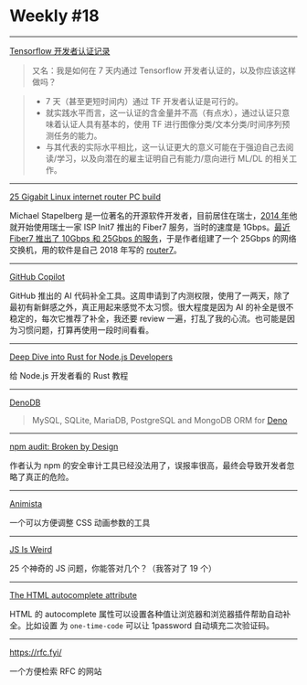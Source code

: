 # Weekly #18

---

[Tensorflow 开发者认证记录](https://nekonull.me/posts/tf-cert-blog/)

> 又名：我是如何在 7 天内通过 Tensorflow 开发者认证的，以及你应该这样做吗？

> - 7 天（甚至更短时间内）通过 TF 开发者认证是可行的。
> - 就实践水平而言，这一认证的含金量并不高（有点水），通过认证只意味着认证人具有基本的，使用 TF 进行图像分类/文本分类/时间序列预测任务的能力。
> - 与其代表的实际水平相比，这一认证更大的意义可能在于强迫自己去阅读/学习，以及向潜在的雇主证明自己有能力/意向进行 ML/DL 的相关工作。

---

[25 Gigabit Linux internet router PC build](https://michael.stapelberg.ch/posts/2021-07-10-linux-25gbit-internet-router-pc-build/)

Michael Stapelberg 是一位著名的开源软件开发者，目前居住在瑞士，[2014 年](https://michael.stapelberg.ch/posts/2014-08-11-fiber7_ubnt_erlite/)他就开始使用瑞士一家 ISP Init7 推出的 Fiber7 服务，当时的速度是 1Gbps。[最近 Fiber7 推出了 10Gbps 和 25Gbps 的服务](https://www.init7.net/en/internet/fiber7/)，于是作者组建了一个 25Gbps 的网络交换机，用的软件是自己 2018 年写的 [router7](https://router7.org/)。

---

[GitHub Copilot](https://copilot.github.com/)

GitHub 推出的 AI 代码补全工具。这周申请到了内测权限，使用了一两天，除了最初有新鲜感之外，真正用起来感觉不太习惯。很大程度是因为 AI 的补全是很不稳定的，每次它推荐了补全，我还要 review 一遍，打乱了我的心流。也可能是因为习惯问题，打算再使用一段时间看看。

---

[Deep Dive into Rust for Node.js Developers](https://itnext.io/deep-dive-into-rust-for-node-js-developers-5faace6dc71f)

给 Node.js 开发者看的 Rust 教程

---

[DenoDB](https://github.com/eveningkid/denodb)

> MySQL, SQLite, MariaDB, PostgreSQL and MongoDB ORM for [Deno](https://deno.land/)

---

[npm audit: Broken by Design](https://overreacted.io/npm-audit-broken-by-design/)

作者认为 npm 的安全审计工具已经没法用了，误报率很高，最终会导致开发者忽略了真正的危险。

---

[Animista](https://animista.net/)

一个可以方便调整 CSS 动画参数的工具

---

[JS Is Weird](https://jsisweird.com/)

25 个神奇的 JS 问题，你能答对几个？（我答对了 19 个）

---

[The HTML autocomplete attribute](https://developer.mozilla.org/en-US/docs/Web/HTML/Attributes/autocomplete)

HTML 的 autocomplete 属性可以设置各种值让浏览器和浏览器插件帮助自动补全。比如设置 为 `one-time-code` 可以让 1password 自动填充二次验证码。

---

https://rfc.fyi/

一个方便检索 RFC 的网站
